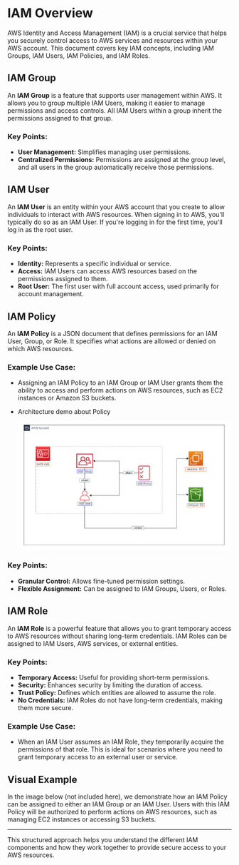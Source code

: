 # IAM Overview

AWS Identity and Access Management (IAM) is a crucial service that helps you securely control access to AWS services and resources within your AWS account. This document covers key IAM concepts, including IAM Groups, IAM Users, IAM Policies, and IAM Roles.

## IAM Group

An **IAM Group** is a feature that supports user management within AWS. It allows you to group multiple IAM Users, making it easier to manage permissions and access controls. All IAM Users within a group inherit the permissions assigned to that group.

### Key Points:
- **User Management:** Simplifies managing user permissions.
- **Centralized Permissions:** Permissions are assigned at the group level, and all users in the group automatically receive those permissions.

## IAM User

An **IAM User** is an entity within your AWS account that you create to allow individuals to interact with AWS resources. When signing in to AWS, you'll typically do so as an IAM User. If you're logging in for the first time, you'll log in as the root user.

### Key Points:
- **Identity:** Represents a specific individual or service.
- **Access:** IAM Users can access AWS resources based on the permissions assigned to them.
- **Root User:** The first user with full account access, used primarily for account management.

## IAM Policy

An **IAM Policy** is a JSON document that defines permissions for an IAM User, Group, or Role. It specifies what actions are allowed or denied on which AWS resources.

### Example Use Case:
- Assigning an IAM Policy to an IAM Group or IAM User grants them the ability to access and perform actions on AWS resources, such as EC2 instances or Amazon S3 buckets.

- Architecture demo about Policy

  <img align = "center" alt = "coding" width = "600" src="./Architecture/demo_IAM_Policy.jpg">

### Key Points:
- **Granular Control:** Allows fine-tuned permission settings.
- **Flexible Assignment:** Can be assigned to IAM Groups, Users, or Roles.

## IAM Role

An **IAM Role** is a powerful feature that allows you to grant temporary access to AWS resources without sharing long-term credentials. IAM Roles can be assigned to IAM Users, AWS services, or external entities.

### Key Points:
- **Temporary Access:** Useful for providing short-term permissions.
- **Security:** Enhances security by limiting the duration of access.
- **Trust Policy:** Defines which entities are allowed to assume the role.
- **No Credentials:** IAM Roles do not have long-term credentials, making them more secure.

### Example Use Case:
- When an IAM User assumes an IAM Role, they temporarily acquire the permissions of that role. This is ideal for scenarios where you need to grant temporary access to an external user or service.

## Visual Example

In the image below (not included here), we demonstrate how an IAM Policy can be assigned to either an IAM Group or an IAM User. Users with this IAM Policy will be authorized to perform actions on AWS resources, such as managing EC2 instances or accessing S3 buckets.

---

This structured approach helps you understand the different IAM components and how they work together to provide secure access to your AWS resources.
